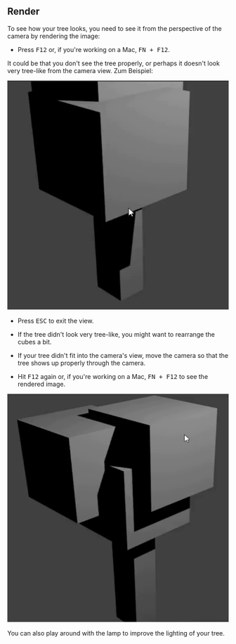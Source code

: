 ## Render

To see how your tree looks, you need to see it from the perspective of the camera by rendering the image:

+ Press <kbd>F12</kbd> or, if you're working on a Mac, <kbd>FN + F12</kbd>.

It could be that you don't see the tree properly, or perhaps it doesn't look very tree-like from the camera view. Zum Beispiel:

![Tree render](images/blender-tree-render-1.png)

+ Press <kbd>ESC</kbd> to exit the view.

+ If the tree didn't look very tree-like, you might want to rearrange the cubes a bit.

+ If your tree didn't fit into the camera's view, move the camera so that the tree shows up properly through the camera.

+ Hit <kbd>F12</kbd> again or, if you're working on a Mac, <kbd>FN + F12</kbd> to see the rendered image.

![Tree render](images/blender-tree-render-2.png)

You can also play around with the lamp to improve the lighting of your tree.